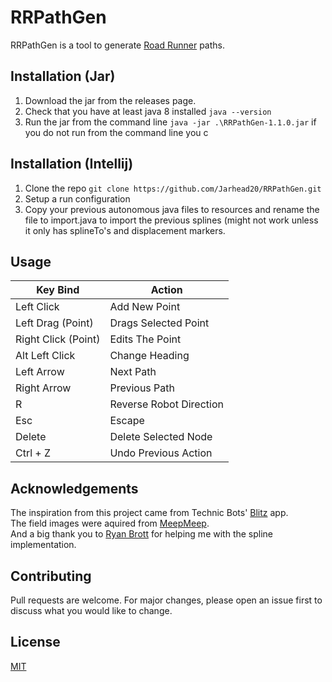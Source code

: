 # RRPathGen

RRPathGen is a tool to generate [Road Runner](https://github.com/acmerobotics/road-runner) paths.

## Installation (Jar)

1. Download the jar from the releases page.
2. Check that you have at least java 8 installed `java --version`
3. Run the jar from the command line `java -jar .\RRPathGen-1.1.0.jar` if you do not run from the command line you c


## Installation (Intellij)

1. Clone the repo `git clone https://github.com/Jarhead20/RRPathGen.git`
2. Setup a run configuration
3. Copy your previous autonomous java files to resources and rename the file to import.java to import the previous splines (might not work unless it only has splineTo's and displacement markers.

## Usage

| Key Bind            | Action                  |
|---------------------|-------------------------|
| Left Click          | Add New Point           |
| Left Drag (Point)   | Drags Selected Point    |
| Right Click (Point) | Edits The Point         |
| Alt Left Click      | Change Heading          |
| Left Arrow          | Next Path               |
| Right Arrow         | Previous Path           |
| R                   | Reverse Robot Direction |
| Esc                 | Escape                  |
| Delete              | Delete Selected Node    |
| Ctrl + Z            | Undo Previous Action    |

## Acknowledgements 
The inspiration from this project came from Technic Bots' [Blitz](https://technicbots.com/Blitz) app.<br />
The field images were aquired from [MeepMeep](https://github.com/NoahBres/MeepMeep).<br />
And a big thank you to [Ryan Brott](https://github.com/rbrott) for helping me with the spline implementation.

## Contributing
Pull requests are welcome. For major changes, please open an issue first to discuss what you would like to change.

## License
[MIT](https://choosealicense.com/licenses/mit/)
